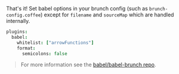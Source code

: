 That's it! Set babel options in your brunch config (such as `brunch-config.coffee`) except
for `filename` and `sourceMap` which are handled internally.

```coffee
plugins:
  babel:
    whitelist: ["arrowFunctions"]
    format:
      semicolons: false
```

<blockquote class="alert alert--info">
  <p>
    For more information see the <a href="https://github.com/babel/babel-brunch">babel/babel-brunch repo</a>.
  </p>
</blockquote>

